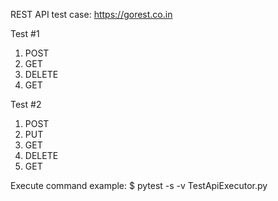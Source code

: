 REST API test case: 
https://gorest.co.in

Test #1
1. POST
2. GET
3. DELETE
4. GET

Test #2
1. POST
2. PUT
3. GET 
4. DELETE
5. GET

Execute command example:
$ pytest -s -v TestApiExecutor.py

